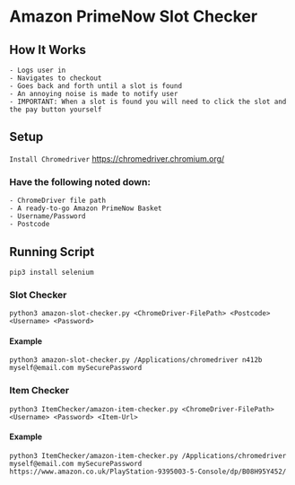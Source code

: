 # Amazon PrimeNow Slot Checker

## How It Works
    - Logs user in
    - Navigates to checkout
    - Goes back and forth until a slot is found
    - An annoying noise is made to notify user
    - IMPORTANT: When a slot is found you will need to click the slot and the pay button yourself

## Setup
`Install Chromedriver` https://chromedriver.chromium.org/ 

### Have the following noted down:
    - ChromeDriver file path
    - A ready-to-go Amazon PrimeNow Basket
    - Username/Password
    - Postcode

## Running Script
`pip3 install selenium`

### Slot Checker
`python3 amazon-slot-checker.py <ChromeDriver-FilePath> <Postcode> <Username> <Password>`
#### Example
`python3 amazon-slot-checker.py /Applications/chromedriver n412b myself@email.com mySecurePassword`

### Item Checker
`python3 ItemChecker/amazon-item-checker.py <ChromeDriver-FilePath> <Username> <Password> <Item-Url>`
#### Example
`python3 ItemChecker/amazon-item-checker.py /Applications/chromedriver myself@email.com mySecurePassword https://www.amazon.co.uk/PlayStation-9395003-5-Console/dp/B08H95Y452/`
